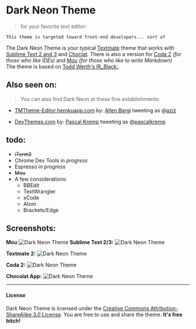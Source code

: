 # Dark Neon Theme
> for your favorite text editor:

`This theme is targeted toward front-end developers... sort of`

The Dark Neon Theme is your typical [Textmate](https://github.com/textmate/textmate) theme that works with [Sublime Text 2 and 3](http://www.sublimetext.com/) and [Choclat](https://chocolatapp.com/). There is also a version for [Coda 2](https://panic.com/coda/) *(for those who like IDEs)* and [Mou](http://mouapp.com/) *(for those who like to write Markdown)*  
The theme is based on [Todd Werth's IR_Black:](http://toddwerth.com/2007/03/29/ir_black-the-last-textmate-theme-youll-ever-need/). 

## Also seen on:

>You can also find Dark Neon at these fine establishments:

* [TMTheme-Editor.herokuapp.com](http://tmtheme-editor.herokuapp.com/) by: [Allen Bargi](https://github.com/aziz) tweeting as @[aziz](https://twitter.com/aziz) 

* [DevThemes.com](http://devthemez.com/themes/dark-neon) by: [Pascal Kremp](https://github.com/PascalKremp) tweeting as @[pascalkremp](https://twitter.com/pascalkremp)

## todo:

* ~~iTerm2~~
* Chrome Dev Tools *in progress*
* Espresso *in progress*
* ~~Mou~~
* A few considerations:
	* BBEdit 
	* TextWrangler
	* xCode
	* Atom
	* Brackets/Edge


## Screenshots:
**Mou**
![Dark Neon Theme](http://f.cl.ly/items/2d061x0R2t0p2P3E0n1m/Screen%20Shot%202014-04-19%20at%203.19.50%20PM.png)
**Sublime Text 2/3:**
![Dark Neon Theme](http://f.cl.ly/items/3d2L2N0W2g0l0b39160n/Image%202012.08.15%2010:14:17%20AM.png "Sublime Text 2 Theme")

**Textmate 2:**
![Dark Neon Theme](http://ed.makitra.in/Screen%20Shot%202013-11-17%20at%205.08.04%20PM-0ktw3zgG8i.png)

**Coda 2:**
![Dark Neon Theme](http://f.cl.ly/items/0g2X3k1i3K1E18090V2a/Image%202012.08.15%2011:30:46%20AM.png "Coda 2 Theme")

**Chocolat App:**
![Dark Neon Theme](http://ed.makitra.in/Screen%20Shot%202013-11-17%20at%205.13.26%20PM-NBPZajqgIx.png)

---
#### License

Dark Neon Theme is licensed under the [Creative Commons Attribution-ShareAlike 3.0 License](http://creativecommons.org/licenses/by-sa/3.0/). You are free to use and share the theme. **It's free bitch!**
